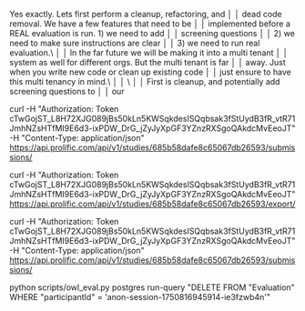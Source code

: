 Yes exactly. Lets first perform a cleanup, refactoring, and      │
│   dead code removal. We have a few features that need to be        │
│   implemented before a REAL evaluation is run. 1) we need to add   │
│   screening questions                                              │
│   2) we need to make sure instructions are clear                   │
│   3) we need to run real evaluation.\                              │
│   In the far future we will be making it into a multi tenant       │
│   system as well for different orgs. But the multi tenant is far   │
│   away. Just when you write new code or clean up existing code     │
│   just ensure to have this multi tenancy in mind.\                 │
│   \                                                                │
│   First is cleanup, and potentially add screening questions to     │
│   our       


curl -H "Authorization: Token cTwGojST_L8H72XJG089jBs50kLn5KWSqkdesISQqbsak3fStUydB3fR_vtR71JmhNZsHTfMI9E6d3-ixPDW_DrG_jZyJyXpGF3YZnzRXSgoQAkdcMvEeoJT" \
       -H "Content-Type: application/json" \
       https://api.prolific.com/api/v1/studies/685b58dafe8c65067db26593/submissions/


curl -H "Authorization: Token cTwGojST_L8H72XJG089jBs50kLn5KWSqkdesISQqbsak3fStUydB3fR_vtR71JmhNZsHTfMI9E6d3-ixPDW_DrG_jZyJyXpGF3YZnzRXSgoQAkdcMvEeoJT" \
       https://api.prolific.com/api/v1/studies/685b58dafe8c65067db26593/export/

curl -H "Authorization: Token cTwGojST_L8H72XJG089jBs50kLn5KWSqkdesISQqbsak3fStUydB3fR_vtR71JmhNZsHTfMI9E6d3-ixPDW_DrG_jZyJyXpGF3YZnzRXSgoQAkdcMvEeoJT" \
       -H "Content-Type: application/json" \
       https://api.prolific.com/api/v1/studies/685b58dafe8c65067db26593/submissions/

python scripts/owl_eval.py postgres run-query "DELETE FROM \"Evaluation\" WHERE \"participantId\" = 'anon-session-1750816945914-ie3fzwb4n'"





